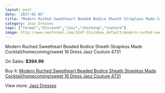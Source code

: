 ```yaml
---
layout: post
date: '2017-01-05'
title: "Modern Ruched Sweetheart Beaded Bodice Sheath Strapless Made Cocktail/homecoming/sweet 16 Dress Jasz Couture 4731"
category: Jasz Dresses
tags: ["formal","discount","jasz","charming","couture"]
image: http://www.neoformal.com/3247-thickbox_default/modern-ruched-sweetheart-beaded-bodice-sheath-strapless-made-cocktail-homecoming-sweet-16-dress-jasz-couture-4731.jpg
---
```

Modern Ruched Sweetheart Beaded Bodice Sheath Strapless Made Cocktail/homecoming/sweet 16 Dress Jasz Couture 4731

On Sales: **$394.99**
<a href="https://www.neoformal.com/en/jasz-dresses/1212-modern-ruched-sweetheart-beaded-bodice-sheath-strapless-made-cocktail-homecoming-sweet-16-dress-jasz-couture-4731.html"><amp-img layout="responsive" width="600" height="600" src="//www.neoformal.com/3247-thickbox_default/modern-ruched-sweetheart-beaded-bodice-sheath-strapless-made-cocktail-homecoming-sweet-16-dress-jasz-couture-4731.jpg" alt="Modern Ruched Sweetheart Beaded Bodice Sheath Strapless Made Cocktail/homecoming/sweet 16 Dress Jasz Couture 4731 0" /></a>
<a href="https://www.neoformal.com/en/jasz-dresses/1212-modern-ruched-sweetheart-beaded-bodice-sheath-strapless-made-cocktail-homecoming-sweet-16-dress-jasz-couture-4731.html"><amp-img layout="responsive" width="600" height="600" src="//www.neoformal.com/3248-thickbox_default/modern-ruched-sweetheart-beaded-bodice-sheath-strapless-made-cocktail-homecoming-sweet-16-dress-jasz-couture-4731.jpg" alt="Modern Ruched Sweetheart Beaded Bodice Sheath Strapless Made Cocktail/homecoming/sweet 16 Dress Jasz Couture 4731 1" /></a>

Buy it: [Modern Ruched Sweetheart Beaded Bodice Sheath Strapless Made Cocktail/homecoming/sweet 16 Dress Jasz Couture 4731](https://www.neoformal.com/en/jasz-dresses/1212-modern-ruched-sweetheart-beaded-bodice-sheath-strapless-made-cocktail-homecoming-sweet-16-dress-jasz-couture-4731.html "Modern Ruched Sweetheart Beaded Bodice Sheath Strapless Made Cocktail/homecoming/sweet 16 Dress Jasz Couture 4731")

View more: [Jasz Dresses](https://www.neoformal.com/en/13-jasz-dresses "Jasz Dresses")
